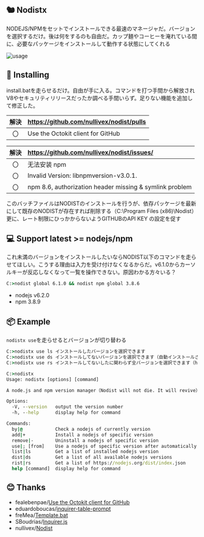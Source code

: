 


## 🐿️ Nodistx
NODEJS/NPMをセットでインストールできる最速のマネージャだ。バージョンを選択するだけ。後は何をするのも自由だ。カップ麺やコーヒーを淹れている間に、必要なパッケージをインストールして動作する状態にしてくれる

![usage](https://user-images.githubusercontent.com/98066622/182986552-9a5a82ed-65e9-4066-a1e4-21d18acc382c.gif)

## 📡 Installing
install.batを走らせるだけ。自由が手に入る。コマンドを打つ手間から解放されV8やセキュリティリリースだったか調べる手間いらず。足りない機能を追加して修正した。

| 解決 | https://github.com/nullivex/nodist/pulls              |
|:--:|:--------------------------------------------------------|
| 〇 | Use the Octokit client for GitHub                       |

| 解決 | https://github.com/nullivex/nodist/issues/            |
|:--:|:--------------------------------------------------------|
|	〇 | 无法安装 npm                                             |
|	〇 | Invalid Version: libnpmversion-v3.0.1.                  |
|	〇 | npm 8.6, authorization header missing & symlink problem |

このバッチファイルはNODISTのインストールを行うが、依存パッケージを最新にして既存のNODISTが存在すれば削除する（C:\Program Files (x86)\Nodist）更に、レート制限にひっかからないようGITHUBのAPI KEY の設定を促す

## 💻 Support latest >= nodejs/npm

これ未満のバージョンをインストールしたいならNODIST以下のコマンドを走らせてほしい。こうする理由は入力を受け付けなくなるからだ。v6.1.0からカーソルキーが反応しなくなって一覧を操作できない。原因わかる方々いる？

```bat
C:>nodist global 6.1.0 && nodist npm global 3.8.6
```

* nodejs v6.2.0
* npm 3.8.9

## 📦 Example

`nodistx use`を走らせるとバージョンが切り替わる

```bat
C:>nodistx use ls インストールしたバージョンを選択できます
C:>nodistx use ds インストールしてないバージョンを選択できます（自動インストールされます）
C:>nodistx use rs インストールしてないしたに関わらず全バージョンを選択できます（https://nodejs.org/dist/index.json）
```

```bat
C:>nodistx
Usage: nodistx [options] [command]

A node.js and npm version manager（Nodist will not die. It will revive）

Options:
  -V, --version   output the version number
  -h, --help      display help for command

Commands:
  by|@            Check a nodejs of currently version
  add|+           Install a nodejs of specific version
  remove|-        Uninstall a nodejs of specific version
  use|; [from]    Use a nodejs of specific version after automatically install
  list|ls         Get a list of installed nodejs version
  dist|ds         Get a list of all available nodejs versions
  rist|rs         Get a list of https://nodejs.org/dist/index.json
  help [command]  display help for command
```
## 😊 Thanks
* fealebenpae/[Use the Octokit client for GitHub](https://github.com/nullivex/nodist/pull/246)
* eduardoboucas/[inquirer-table-prompt](https://github.com/eduardoboucas/inquirer-table-prompt)
* freMea/[Template.bat](https://gist.github.com/freMea/0e907150d14e68f26794207fbeec8fa0)
* SBoudrias/[Inquirer.js](https://github.com/SBoudrias/Inquirer.js/)
* nullivex/[Nodist](https://github.com/nullivex/nodist)
